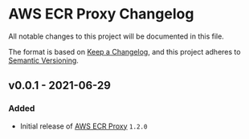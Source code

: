 # AWS ECR Proxy Changelog

All notable changes to this project will be documented in this file.

The format is based on [Keep a Changelog](https://keepachangelog.com/en/1.0.0/),
and this project adheres to [Semantic Versioning](https://semver.org/spec/v2.0.0.html).

<!-- ## [UNRELEASED]
### Added
### Changed
### Deprecated
### Removed -->

## v0.0.1 - 2021-06-29

### Added

- Initial release of [AWS ECR Proxy](https://github.com/GfK-NORM/aws-ecr-proxy) `1.2.0`